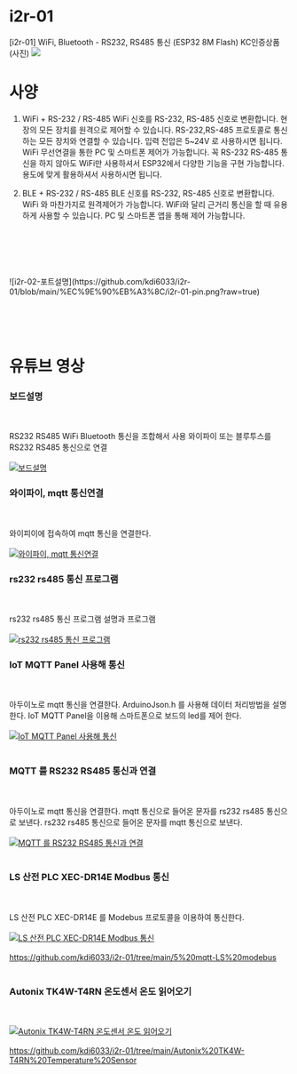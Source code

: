 # i2r-01
[i2r-01] WiFi, Bluetooth - RS232, RS485 통신 (ESP32 8M Flash) KC인증상품
(사진)
<img src="https://shop-phinf.pstatic.net/20230826_81/1693026362162P6U1B_JPEG/i2r1_%ED%8F%AC%ED%8A%B8%EC%84%A4%EB%AA%85.jpg?type=w860">
# 사양
1) WiFi + RS-232 / RS-485
WiFi 신호를 RS-232, RS-485 신호로 변환합니다. 현장의 모든 장치를 원격으로 제어할 수 있습니다.
RS-232,RS-485 프로토콜로 통신하는 모든 장치와 연결할 수 있습니다. 입력 전압은 5~24V 로 사용하시면 됩니다.
WiFi 무선연결을 통한 PC 및 스마트폰 제어가 가능합니다. 꼭 RS-232 RS-485 통신을 하지 않아도 WiFi만 사용하셔서
ESP32에서 다양한 기능을 구현 가능합니다. 용도에 맞게 활용하셔서 사용하시면 됩니다.

2) BLE + RS-232 / RS-485
BLE 신호를 RS-232, RS-485 신호로 변환합니다. WiFi 와 마찬가지로 원격제어가 가능합니다.
WiFi와 달리 근거리 통신을 할 때 유용하게 사용할 수 있습니다. PC 및 스마트폰 앱을 통해 제어 가능합니다. <br><br>
<img src="https://shop-phinf.pstatic.net/20230323_31/1679552850674Dhsf6_PNG/SE-94d438aa-5bbe-4e35-b0c1-f8c143c6f49c.jpg?type=w860" data-src="https://shop-phinf.pstatic.net/20230323_31/1679552850674Dhsf6_PNG/SE-94d438aa-5bbe-4e35-b0c1-f8c143c6f49c.jpg?type=w860" alt="" class="se-image-resource">
<rs 232 통신예시><br><br>
<img src="https://shop-phinf.pstatic.net/20230323_167/1679552899753qVtAa_PNG/SE-628efce6-f930-44d3-90fc-ef5359d88657.jpg?type=w860" data-src="https://shop-phinf.pstatic.net/20230323_167/1679552899753qVtAa_PNG/SE-628efce6-f930-44d3-90fc-ef5359d88657.jpg?type=w860" alt="" class="se-image-resource">
<rs485 통신예시><br><br>
![i2r-02-포트설명](https://github.com/kdi6033/i2r-01/blob/main/%EC%9E%90%EB%A3%8C/i2r-01-pin.png?raw=true)

<br><br><img src="https://shop-phinf.pstatic.net/20230826_266/1693026697638mXVNk_PNG/pin%EC%97%B0%EA%B2%B0.png?type=w860" data-src="https://shop-phinf.pstatic.net/20230826_266/1693026697638mXVNk_PNG/pin%EC%97%B0%EA%B2%B0.png?type=w860" alt="" class="se-image-resource">

# 유튜브 영상
### 보드설명
<br><br>RS232 RS485 WiFi Bluetooth 통신을 조합해서 사용 와이파이 또는 블루투스를 RS232 RS485 통신으로 연결
<br><br>[![보드설명](https://img.youtube.com/vi/GtJyXPYJFQ0/hqdefault.jpg)](
https://youtu.be/GtJyXPYJFQ0)
### 와이파이, mqtt 통신연결
<br><br>와이피이에 접속하여 mqtt 통신을 연결한다.
<br><br>[![와이파이, mqtt 통신연결](https://img.youtube.com/vi/MS7zH7IwGxs/hqdefault.jpg)](https://youtu.be/MS7zH7IwGxs)

### rs232 rs485 통신 프로그램
<br><br>rs232 rs485 통신 프로그램 설명과 프로그램
<br><br>[![rs232 rs485 통신 프로그램](https://img.youtube.com/vi/zMqUET-AzRA/hqdefault.jpg)](https://youtu.be/zMqUET-AzRA)

### IoT MQTT Panel 사용해 통신
<br><br>아두이노로 mqtt 통신을 연결한다.
ArduinoJson.h 를 사용해 데이터 처리방법을 설명한다.
IoT MQTT Panel을 이용해 스마트폰으로 보드의 led를 제어 한다.<br><br>
[![IoT MQTT Panel 사용해 통신](https://img.youtube.com/vi/XUZnNzr35jI/hqdefault.jpg)](
https://youtu.be/XUZnNzr35jI)
<br><br>
### MQTT 를 RS232 RS485 통신과 연결
<br><br>
아두이노로 mqtt 통신을 연결한다.
mqtt 통신으로 들어온 문자를 rs232 rs485 통신으로 보낸다.
rs232 rs485 통신으로 들어온 문자를 mqtt 통신으로 보낸다.<br><br>
[![MQTT 를 RS232 RS485 통신과 연결](https://img.youtube.com/vi/PjYLiG9bkJo/hqdefault.jpg)](
https://youtu.be/PjYLiG9bkJo)
<br><br>
### LS 산전 PLC XEC-DR14E Modbus 통신
<br><br>LS 산전 PLC XEC-DR14E 를 Modebus 프로토콜을 이용하여 통신한다.
<br><br>
[![LS 산전 PLC XEC-DR14E Modbus 통신](https://img.youtube.com/vi/UspWiQ7-4tk/hqdefault.jpg)](
https://youtu.be/UspWiQ7-4tk)<br><br>
https://github.com/kdi6033/i2r-01/tree/main/5%20mqtt-LS%20modebus<br><br>
### Autonix TK4W-T4RN 온도센서 온도 읽어오기
<br><br>[![Autonix TK4W-T4RN 온도센서 온도 읽어오기](https://img.youtube.com/vi/sFHXsX1PzqY/hqdefault.jpg)](
https://youtu.be/sFHXsX1PzqY)<br><br>
https://github.com/kdi6033/i2r-01/tree/main/Autonix%20TK4W-T4RN%20Temperature%20Sensor
